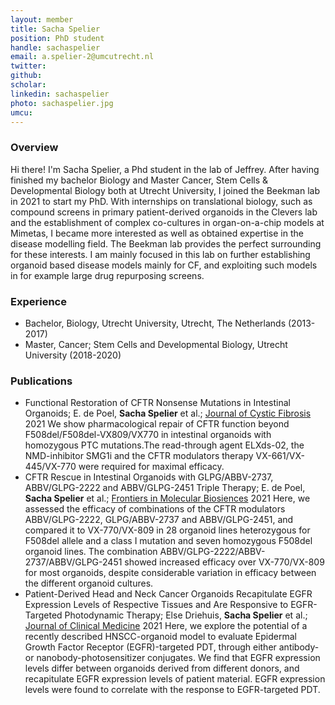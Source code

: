 ```yaml
---
layout: member
title: Sacha Spelier
position: PhD student
handle: sachaspelier
email: a.spelier-2@umcutrecht.nl
twitter:
github: 
scholar: 
linkedin: sachaspelier
photo: sachaspelier.jpg
umcu:
---
```


### Overview
Hi there! I'm Sacha Spelier, a Phd student in the lab of Jeffrey. After having finished my bachelor Biology and Master Cancer, Stem Cells & Developmental Biology both at Utrecht University, I joined the Beekman lab in 2021 to start my PhD. With internships on translational biology, such as compound screens in primary patient-derived organoids in the Clevers lab and the establishment of complex co-cultures in organ-on-a-chip models at Mimetas, I became more interested as well as obtained expertise in the disease modelling field. The Beekman lab provides the perfect surrounding for these interests. I am mainly focused in this lab on further establishing organoid based disease models mainly for CF, and exploiting such models in for example large drug repurposing screens. 

### Experience
- Bachelor, Biology, Utrecht University, Utrecht, The Netherlands (2013-2017)
- Master, Cancer; Stem Cells and Developmental Biology, Utrecht University (2018-2020)

### Publications
- Functional Restoration of CFTR Nonsense Mutations in Intestinal Organoids; E. de Poel, **Sacha Spelier** et al.; [Journal of Cystic Fibrosis](https://www.sciencedirect.com/science/article/pii/S1569199321014259) 2021
We show pharmacological repair of CFTR function beyond F508del/F508del-VX809/VX770 in intestinal organoids with homozygous PTC mutations.The read-through agent ELXds-02, the NMD-inhibitor SMG1i and the CFTR modulators therapy VX-661/VX-445/VX-770 were required for maximal efficacy.
- CFTR Rescue in Intestinal Organoids with GLPG/ABBV-2737, ABBV/GLPG-2222 and ABBV/GLPG-2451 Triple Therapy; E. de Poel, **Sacha Spelier** et al.; [Frontiers in Molecular Biosiences](https://www.frontiersin.org/articles/10.3389/fmolb.2021.698358/full) 2021
Here, we assessed the efficacy of combinations of the CFTR modulators ABBV/GLPG-2222, GLPG/ABBV-2737 and ABBV/GLPG-2451, and compared it to VX-770/VX-809 in 28 organoid lines heterozygous for F508del allele and a class I mutation and seven homozygous F508del organoid lines. The combination ABBV/GLPG-2222/ABBV-2737/ABBV/GLPG-2451 showed increased efficacy over VX-770/VX-809 for most organoids, despite considerable variation in efficacy between the different organoid cultures. 
- Patient-Derived Head and Neck Cancer Organoids Recapitulate EGFR Expression Levels of Respective Tissues and Are Responsive to EGFR-Targeted Photodynamic Therapy; Else Driehuis, **Sacha Spelier** et al.; [Journal of Clinical Medicine](https://www.mdpi.com/2077-0383/8/11/1880) 2021
Here, we explore the potential of a recently described HNSCC-organoid model to evaluate Epidermal Growth Factor Receptor (EGFR)-targeted PDT, through either antibody- or nanobody-photosensitizer conjugates. We find that EGFR expression levels differ between organoids derived from different donors, and recapitulate EGFR expression levels of patient material. EGFR expression levels were found to correlate with the response to EGFR-targeted PDT. 